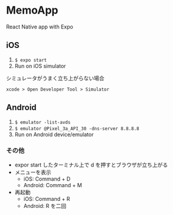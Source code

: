 # MemoApp

React Native app with Expo

## iOS

1. `$ expo start`
2. Run on iOS simulator

シミュレータがうまく立ち上がらない場合

```
xcode > Open Developer Tool > Simulator
```

## Android

1. `$ emulator -list-avds`
2. `$ emulator @Pixel_3a_API_30 -dns-server 8.8.8.8`
3. Run on Android device/emulator

### その他

- expor start したターミナル上で d を押すとブラウザが立ち上がる
- メニューを表示
  - iOS: Command + D
  - Android: Command + M
- 再起動
  - iOS: Command + R
  - Android: R を二回
